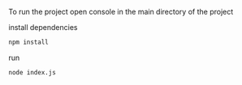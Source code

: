   
To run the project open console in the main directory of the project

install dependencies
```bash
npm install
```

run
```bash
node index.js
```
